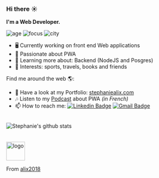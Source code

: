 ### Hi there ☀️

**I'm a Web Developer.**

![age](https://img.shields.io/badge/age-25-ff69b4)
![focus](https://img.shields.io/badge/focus-web-informational)
![city](https://img.shields.io/badge/city-Amsterdam-brightgreen)

- 🖥 Currently working on front end Web applications
- 💃 Passionate about PWA
- 🌱 Learning more about: Backend (NodeJS and Posgres)
- 💜 Interests: sports, travels, books and friends

Find me around the web 🌎:

-  💅 Have a look at my Portfolio: [stephaniealix.com](https://stephaniealix.com/)
- 🎶 Listen to my [Podcast](https://slash-podcast.fr/podcasts/progressive-web-app/) about PWA *(in French)*
- 📫 How to reach me:
[![Linkedin Badge](https://img.shields.io/badge/-LinkedIn-blue?style=flat-square&logo=Linkedin&logoColor=white&link=https://www.linkedin.com/in/stephanie-alix/)](https://www.linkedin.com/in/stephanie-alix/) [![Gmail Badge](https://img.shields.io/badge/-Gmail-c14438?style=flat-square&logo=Gmail&logoColor=white&link=mailto:stephanie.alix95.com)](mailto:stephanie.alix95@gmail.com)

<br />

<img alt="Stephanie's github stats" src="https://github-readme-stats.vercel.app/api?username=alix2018&&show_icons=true&theme=dracula" >
<br />
<br />
<br />

<img src="https://lh3.googleusercontent.com/a-/AOh14GgRrHInXNX1AgGpu7a9UCwKdPdfpLbmD0tWZPTVMg=s192-c-rg-br100" alt="logo" width="50"/>

<br />

From [alix2018](https://github.com/alix2018)
